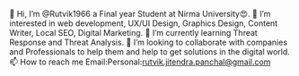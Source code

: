 👋 Hi, I’m @Rutvik1966 a Final year Student at Nirma University😍.
👀 I’m interested in web development, UX/UI Design, Graphics Design, Content Writer, Local SEO, Digital Marketing.
🌱 I’m currently learning Threat Response and Threat Analysis.
💞 I’m looking to collaborate with companies and Professionals to help them and help to get solutions in the digital world.
📫 How to reach me Email:Personal:rutvik.jitendra.panchal@gmail.com

<!---
Rutvik1966/Rutvik1966 is a ✨ special ✨ repository because its `README.md` (this file) appears on your GitHub profile.
You can click the Preview link to take a look at your changes.
--->
